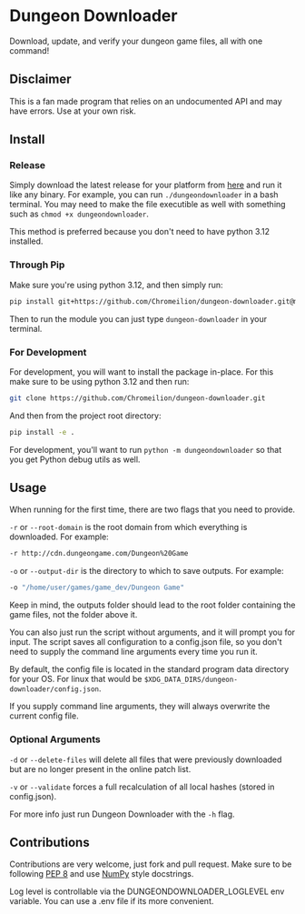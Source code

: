 # Dungeon Downloader

Download, update, and verify your dungeon game files, all with one 
command!

## Disclaimer

This is a fan made program that relies on an undocumented API and may have 
errors. Use at your own risk.

## Install
### Release
Simply download the latest release for your platform from
[here](https://github.com/Chromeilion/dungeon-downloader/releases) and 
run it like any binary. For example, you can run ```./dungeondownloader```
in a bash terminal. You may need to make the file executible as well 
with something such as ```chmod +x dungeondownloader```.

This method is preferred because you don't need to have python 3.12 
installed.

### Through Pip
Make sure you're using python 3.12, and then simply run: 
```bash
pip install git+https://github.com/Chromeilion/dungeon-downloader.git@main
```
Then to run the module you can just type ```dungeon-downloader``` in 
your terminal.
### For Development

For development, you will want to install the package in-place. For this 
make sure to be using python 3.12 and then run:

```bash
git clone https://github.com/Chromeilion/dungeon-downloader.git
```
And then from the project root directory:
```bash
pip install -e .
```
For development, you'll want to run ```python -m dungeondownloader``` 
so that you get Python debug utils as well.

## Usage

When running for the first time, there are two flags that you need to 
provide.

```-r``` or ```--root-domain``` is the root domain from which everything 
is downloaded. For example:

```bash
-r http://cdn.dungeongame.com/Dungeon%20Game
```

```-o``` or ```--output-dir``` is the directory to which to save 
outputs. For example:

```bash
-o "/home/user/games/game_dev/Dungeon Game"
```

Keep in mind, the outputs folder should lead to the root folder 
containing the game files, not the folder above it.

You can also just run the script without arguments, and it will prompt 
you for input. The script saves all configuration to a config.json 
file, so you don't need to supply the command line arguments every time 
you run it. 

By default, the config file is located in the standard program data 
directory for your OS. For linux that would be 
```$XDG_DATA_DIRS/dungeon-downloader/config.json```.

If you supply command line arguments, they will always overwrite the 
current config file.

### Optional Arguments

```-d``` or ```--delete-files``` will delete all files that were 
previously downloaded but are no longer present in the online patch list.

```-v``` or ```--validate``` forces a full recalculation of all local 
hashes (stored in config.json).

For more info just run Dungeon Downloader with the ```-h``` flag.

## Contributions

Contributions are very welcome, just fork and pull request. Make sure to 
be following [PEP 8](https://peps.python.org/pep-0008/) and use 
[NumPy](https://numpydoc.readthedocs.io/en/latest/format.html) style 
docstrings.

Log level is controllable via the DUNGEONDOWNLOADER_LOGLEVEL env 
variable. You can use a .env file if its more convenient.
